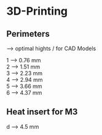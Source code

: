 # 3D-Printing  
## Perimeters  
--> optimal hights / for CAD Models  

1 --> 0.76 mm  
2 --> 1.51 mm  
3 --> 2.23 mm  
4 --> 2.94 mm  
5 --> 3.66 mm  
6 --> 4.37 mm  

## Heat insert for M3
d --> 4.5 mm
